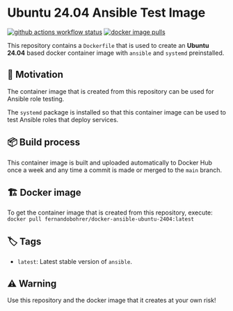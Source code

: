 # Ubuntu 24.04 Ansible Test Image

[![github actions workflow status][github-actions-workflow-status-badge]][github-actions-workflow-status-link]
[![docker image pulls][docker-image-pulls-badge]][docker-image-pulls-link]

This repository contains a `Dockerfile` that is used to create an **Ubuntu 24.04** based docker container image with `ansible` and `systemd` preinstalled.

## 🚀 Motivation

The container image that is created from this repository can be used for Ansible role testing.

The `systemd` package is installed so that this container image can be used to test Ansible roles that deploy services.

## 📦 Build process

This container image is built and uploaded automatically to Docker Hub once a week and any time a commit is made or merged to the `main` branch.

## 🏗️ Docker image

To get the container image that is created from this repository, execute: `docker pull fernandobohrer/docker-ansible-ubuntu-2404:latest`

## 🏷️ Tags

- `latest`: Latest stable version of `ansible`.

## ⚠️ Warning

Use this repository and the docker image that it creates at your own risk!

[docker-image-pulls-badge]: https://img.shields.io/docker/pulls/fernandobohrer/docker-ansible-ubuntu-2404?style=flat-square&logo=docker&logoColor=white&label=pulls&labelColor=black&cacheSeconds=300
[docker-image-pulls-link]: https://hub.docker.com/r/fernandobohrer/docker-ansible-ubuntu-2404/
[github-actions-workflow-status-badge]: https://img.shields.io/github/actions/workflow/status/fernandobohrer/docker-ansible-ubuntu-2404/build-test-and-push-docker-image.yml?branch=main&event=push&style=flat-square&logo=github&logoColor=white&label=Build%2C%20test%20and%20push%20docker%20image&labelColor=black&cacheSeconds=300
[github-actions-workflow-status-link]: https://github.com/fernandobohrer/docker-ansible-ubuntu-2404/actions/workflows/build-test-and-push-docker-image.yml
